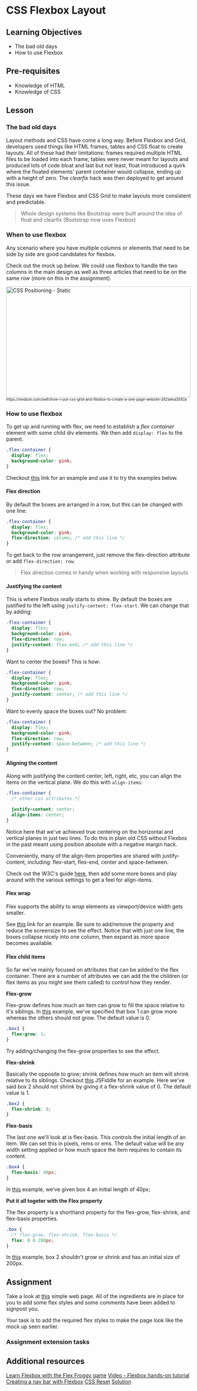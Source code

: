 # CSS Flexbox Layout

## Learning Objectives

- The bad old days
- How to use Flexbox

## Pre-requisites

- Knowledge of HTML
- Knowledge of CSS

## Lesson

### The bad old days

Layout methods and CSS have come a long way. Before Flexbox and Grid, developers used things like HTML frames, tables and CSS float to create layouts. All of these had their limitations: frames required multiple HTML files to be loaded into each frame, tables were never meant for layouts and produced lots of code bloat and last but not least, float introduced a quirk where the floated elements' parent container would collapse, ending up with a height of zero. The _clearfix_ hack was then deployed to get around this issue.

These days we have Flexbox and CSS Grid to make layouts more consistent and predictable.

> Whole design systems like Bootstrap were built around the idea of float and clearfix (Bootstrap now uses Flexbox)

### When to use flexbox

Any scenario where you have multiple columns or elements that need to be side by side are good candidates for flexbox.

Check out the mock up below. We could use flexbox to handle the two columns in the main design as well as three articles that need to be on the same row (more on this in the assignment).

<img src="https://miro.medium.com/max/700/1*Nx5IvOf6rNHBdT0WVsd0yg.png" alt="CSS Positioning - Static" height="300" width="500">
<sub><sup>https://medium.com/swlh/how-i-use-css-grid-and-flexbox-to-create-a-one-page-website-262aeea3592a</sup></sub>

### How to use flexbox

To get up and running with flex, we need to establish a _flex container_ element with some child div elements. We then add `display: flex` to the parent.

```css
.flex-container {
  display: flex;
  background-color: pink;
}
```

Checkout [this](https://jsfiddle.net/m2s7rktc/3/) link for an example and use it to try the examples below.

#### Flex direction

By default the boxes are arranged in a row, but this can be changed with one line:

```css
.flex-container {
  display: flex;
  background-color: pink;
  flex-direction: column; /* add this line */
}
```

To get back to the row arrangement, just remove the flex-direction attribute or add `flex-direction: row`.

> Flex direction comes in handy when working with responsive layouts

#### Justifying the content

This is where Flexbox _really_ starts to shine. By default the boxes are justified to the left using `justify-content: flex-start`. We can change that by adding:

```css
.flex-container {
  display: flex;
  background-color: pink;
  flex-direction: row;
  justify-content: flex-end; /* add this line */
}
```

Want to center the boxes? This is how:

```css
.flex-container {
  display: flex;
  background-color: pink;
  flex-direction: row;
  justify-content: center; /* add this line */
}
```

Want to evenly space the boxes out? No problem:

```css
.flex-container {
  display: flex;
  background-color: pink;
  flex-direction: row;
  justify-content: space-between; /* add this line */
}
```

#### Aligning the content

Along with justifying the content center, left, right, etc, you can align the items on the vertical plane. We do this with `align-items`:

```css
.flex-container {
  /* other css attributes */

  justify-content: center;
  align-items: center;
}
```

Notice here that we've achieved true centering on the horizontal and vertical planes in just two lines. To do this in plain old CSS without Flexbox in the past meant using position absolute with a negative margin hack.

Conveniently, many of the align-item properties are shared with justify-content, including: flex-start, flex-end, center and space-between.

Check out the W3C's guide [here](https://www.w3schools.com/css/css3_flexbox_container.asp), then add some more boxes and play around with the various settings to get a feel for align-items.

#### Flex wrap

Flex supports the ability to _wrap_ elements as viewport/device width gets smaller.

See [this](https://jsfiddle.net/u1jqogb2/29/) link for an example. Be sure to add/remove the property and reduce the screensize to see the effect. Notice that with just one line, the boxes collapse nicely into one column, then expand as more space becomes available.

#### Flex child items

So far we've mainly focused on attributes that can be added to the flex container. There are a number of attributes we can add the the children (or flex items as you might see them called) to control how they render.

**Flex-grow**

Flex-grow defines how much an item can grow to fill the space relative to it's siblings. In [this](https://jsfiddle.net/6a25vqsk/8) example, we've specified that box 1 can grow more whereas the others should not grow. The default value is 0.

```css
.box1 {
  flex-grow: 1;
}
```

Try adding/changing the flex-grow properties to see the effect.

**Flex-shrink**

Basically the opposite to grow; shrink defines how much an item will shrink relative to its siblings. Checkout [this](https://jsfiddle.net/p4meaqf3/8/) JSFiddle for an example. Here we've said box 2 should not shrink by giving it a flex-shrink value of 0. The default value is 1.

```css
.box2 {
  flex-shrink: 0;
}
```

**Flex-basis**

The last one we'll look at is flex-basis. This controls the initial length of an item. We can set this in pixels, rems or ems. The default value will be any width setting applied or how much space the item requires to contain its content.

```css
.box4 {
  flex-basis: 40px;
}
```

In [this](https://jsfiddle.net/jdrk27L9/1/) example, we've given box 4 an initial length of 40px;

**Put it all togeter with the Flex property**

The flex property is a shorthand property for the flex-grow, flex-shrink, and flex-basis properties.

```css
.box {
  /* flex-grow, flex-shrink, flex-basis */
  flex: 0 0 200px;
}
```

In [this](https://jsfiddle.net/jv5q0hem/43/) example, box 2 shouldn't grow or shrink and has an initial size of 200px.

## Assignment

Take a look at [this](https://jsfiddle.net/q61tL5pb/1/) simple web page. All of the ingredients are in place for you to add some flex styles and some comments have been added to signpost you.

Your task is to add the required flex styles to make the page look like the mock up seen earlier.

### Assignment extension tasks

## Additional resources

[Learn Flexbox with the Flex Froggy game](https://flexboxfroggy.com/)
[Video - Flexbox hands-on tutorial](https://scrimba.com/learn/flexbox/your-first-flexbox-layout-flexbox-tutorial-canLGCw)
[Creating a nav bar with Flexbox](https://www.freecodecamp.org/news/how-to-create-a-fully-responsive-navbar-with-flexbox-a4435d175dd3/)
[CSS Reset](https://meyerweb.com/eric/tools/css/reset/)
[Solution](https://jsfiddle.net/5u6men0s/2/)
